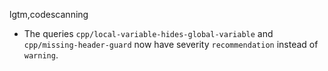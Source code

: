 lgtm,codescanning
* The queries `cpp/local-variable-hides-global-variable` and `cpp/missing-header-guard` now have severity `recommendation` instead of `warning`.
